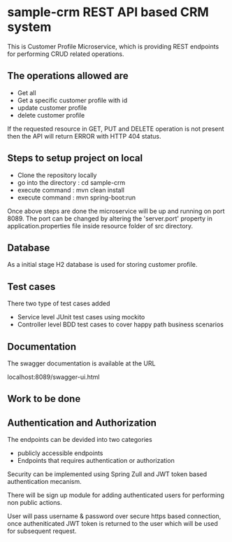 # sample-crm REST API based CRM system

This is Customer Profile Microservice, which is providing REST endpoints for performing CRUD related operations.

## The operations allowed are
 * Get all  
 * Get a specific customer profile with id  
 * update customer profile  
 * delete customer profile  

If the requested resource in GET, PUT and DELETE operation is not present then the API will return ERROR with HTTP 404 status.


## Steps to setup project on local

* Clone the repository locally  
* go into the directory : cd sample-crm  
* execute command : mvn clean install  
* execute command : mvn spring-boot:run  

Once above steps are done the microservice will be up and running on port 8089. The port can be changed by altering the 'server.port' property in application.properties file inside resource folder of src directory.

## Database

As a initial stage H2 database is used for storing customer profile.

## Test cases  

There two type of test cases added 
* Service level JUnit test cases using mockito
* Controller level BDD test cases to cover happy path business scenarios

## Documentation

The swagger documentation is available at the URL

localhost:8089/swagger-ui.html




## Work to be done

## Authentication and Authorization

The endpoints can be devided into two categories  
* publicly accessible endpoints
* Endpoints that requires authentication or authorization

Security can be implemented using Spring Zull and JWT token based authentication mecanism.  

There will be sign up module for adding authenticated users for performing non public actions.

User will pass username & password over secure https based connection, once autheniticated JWT token is returned to the user which will be used for subsequent request.  



